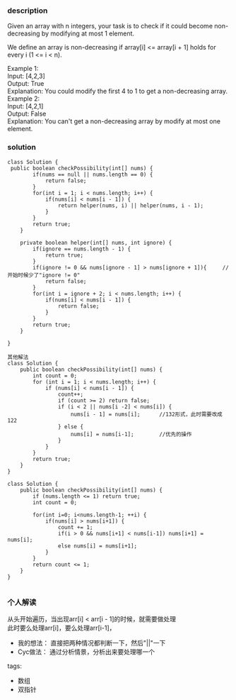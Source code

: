 ### description  
Given an array with n integers, your task is to check if it could become non-decreasing by modifying at most 1 element.  
  
We define an array is non-decreasing if array[i] <= array[i + 1] holds for every i (1 <= i < n).  
  
Example 1:  
Input: [4,2,3]  
Output: True  
Explanation: You could modify the first 4 to 1 to get a non-decreasing array.  
Example 2:  
Input: [4,2,1]  
Output: False  
Explanation: You can't get a non-decreasing array by modify at most one element.  
### solution  
```  
class Solution {  
 public boolean checkPossibility(int[] nums) {  
        if(nums == null || nums.length == 0) {  
            return false;  
        }  
        for(int i = 1; i < nums.length; i++) {  
            if(nums[i] < nums[i - 1]) {  
                return helper(nums, i) || helper(nums, i - 1);  
            }  
        }  
        return true;  
    }  
  
    private boolean helper(int[] nums, int ignore) {  
        if(ignore == nums.length - 1) {  
            return true;  
        }  
        if(ignore != 0 && nums[ignore - 1] > nums[ignore + 1]){     //开始时候少了"ignore != 0"  
            return false;  
        }  
        for(int i = ignore + 2; i < nums.length; i++) {  
            if(nums[i] < nums[i - 1]) {  
                return false;  
            }  
        }  
        return true;  
    }  
  
}  
```  
  
```  
其他解法  
class Solution {  
    public boolean checkPossibility(int[] nums) {  
        int count = 0;  
        for (int i = 1; i < nums.length; i++) {  
            if (nums[i] < nums[i - 1]) {  
                count++;  
                if (count >= 2) return false;  
                if (i < 2 || nums[i -2] < nums[i]) {                     
                    nums[i - 1] = nums[i];      //132形式，此时需要改成122  
                } else {  
                    nums[i] = nums[i-1];        //优先的操作  
                }  
            }  
        }  
        return true;  
    }  
}  
  
class Solution {  
    public boolean checkPossibility(int[] nums) {  
        if (nums.length <= 1) return true;   
        int count = 0;  
          
        for(int i=0; i<nums.length-1; ++i) {  
            if(nums[i] > nums[i+1]) {  
                count += 1;  
                if(i > 0 && nums[i+1] < nums[i-1]) nums[i+1] = nums[i];  
                else nums[i] = nums[i+1];  
            }     
        }  
        return count <= 1;  
    }  
}  
  
```  
  
### 个人解读  
从头开始遍历，当出现arr[i] < arr[i - 1]的时候，就需要做处理  
此时要么处理arr[i]，要么处理arr[i-1]，  
+ 我的想法： 直接把两种情况都判断一下，然后"||"一下  
+ Cyc做法： 通过分析情景，分析出来要处理哪一个  
  
tags:  
  - 数组  
  - 双指针  

